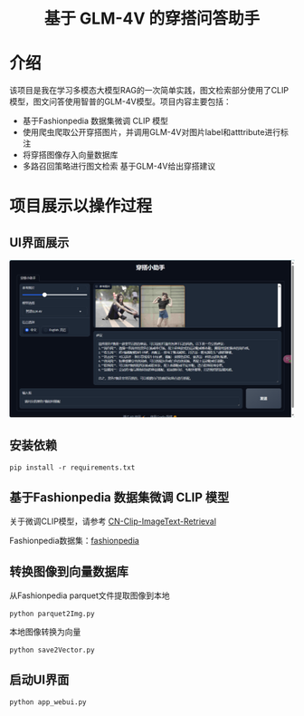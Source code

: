 <div align="center">

# 基于 GLM-4V 的穿搭问答助手

</div>


# 介绍

该项目是我在学习多模态大模型RAG的一次简单实践，图文检索部分使用了CLIP模型，图文问答使用智普的GLM-4V模型。项目内容主要包括：

- 基于Fashionpedia 数据集微调 CLIP 模型
- 使用爬虫爬取公开穿搭图片，并调用GLM-4V对图片label和atttribute进行标注
- 将穿搭图像存入向量数据库
- 多路召回策略进行图文检索 基于GLM-4V给出穿搭建议

# 项目展示以操作过程

## UI界面展示

![ui](data/ui.png)

## 安装依赖

```
pip install -r requirements.txt
```



## 基于Fashionpedia 数据集微调 CLIP 模型

关于微调CLIP模型，请参考   [CN-Clip-ImageText-Retrieval](https://github.com/CqGao112/CN-Clip-ImageText-Retrieval)

Fashionpedia数据集：[fashionpedia](https://huggingface.co/datasets/detection-datasets/fashionpedia)

## 转换图像到向量数据库

从Fashionpedia parquet文件提取图像到本地

```
python parquet2Img.py
```

本地图像转换为向量

```
python save2Vector.py
```

## 启动UI界面

```
python app_webui.py
```

